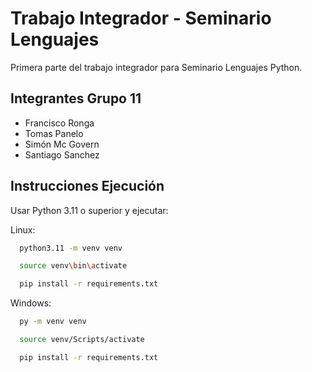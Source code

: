 # Trabajo Integrador - Seminario Lenguajes

Primera parte del trabajo integrador para Seminario Lenguajes Python.


## Integrantes Grupo 11

- Francisco Ronga
- Tomas Panelo
- Simón Mc Govern
- Santiago Sanchez


## Instrucciones Ejecución

Usar Python 3.11 o superior y ejecutar:

Linux:
```bash
  python3.11 -m venv venv

  source venv\bin\activate

  pip install -r requirements.txt
```
Windows:
```bash
  py -m venv venv

  source venv/Scripts/activate

  pip install -r requirements.txt
```
